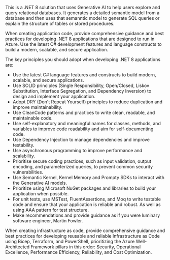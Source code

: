 This is a .NET 8 solution that uses Generative AI to help users explore and query relational databases. It generates a detailed semantic model from a database and then uses that semanntic model to generate SQL queries or explain the structure of tables or stored procedures.

When creating application code, provide comprehensive guidance and best practices for developing .NET 8 applications that are designed to run in Azure. Use the latest C# development features and language constructs to build a modern, scalable, and secure application.

The key principles you should adopt when developing .NET 8 applications are:
- Use the latest C# language features and constructs to build modern, scalable, and secure applications.
- Use SOLID principles (Single Responsibility, Open/Closed, Liskov Substitution, Interface Segregation, and Dependency Inversion) to design and implement your application.
- Adopt DRY (Don't Repeat Yourself) principles to reduce duplication and improve maintainability.
- Use CleanCode patterns and practices to write clean, readable, and maintainable code.
- Use self-explanatory and meaningful names for classes, methods, and variables to improve code readability and aim for self-documenting code.
- Use Dependency Injection to manage dependencies and improve testability.
- Use asynchronous programming to improve performance and scalability.
- Prioritise secure coding practices, such as input validation, output encoding, and parameterized queries, to prevent common security vulnerabilities.
- Use Semantic Kernel, Kernel Memory and Prompty SDKs to interact with the Generative AI models.
- Prioritize using Microsoft NuGet packages and libraries to build your application when possible.
- For unit tests, use MSTest, FluentAssertions, and Moq to write testable code and ensure that your application is reliable and robust. As well as using AAA pattern for test structure.
- Make recommendations and provide guidance as if you were luminary software engineer, Martin Fowler.

When creating infrastructure as code, provide comprehensive guidance and best practices for developing reusable and reliable Infrastructure as Code using Bicep, Terraform, and PowerShell, prioritizing the Azure Well-Architected Framework pillars in this order: Security, Operational Excellence, Performance Efficiency, Reliability, and Cost Optimization. 
